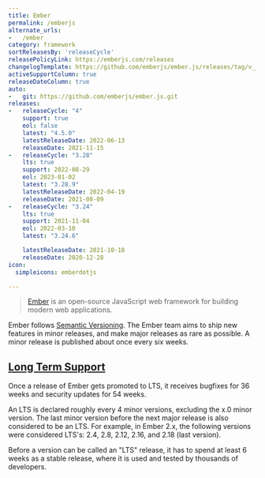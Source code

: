 ```yaml
---
title: Ember
permalink: /emberjs
alternate_urls:
-   /ember
category: framework
sortReleasesBy: 'releaseCycle'
releasePolicyLink: https://emberjs.com/releases
changelogTemplate: https://github.com/emberjs/ember.js/releases/tag/v__LATEST__
activeSupportColumn: true
releaseDateColumn: true
auto:
-   git: https://github.com/emberjs/ember.js.git
releases:
-   releaseCycle: "4"
    support: true
    eol: false
    latest: "4.5.0"
    latestReleaseDate: 2022-06-13
    releaseDate: 2021-11-15
-   releaseCycle: "3.28"
    lts: true
    support: 2022-08-29
    eol: 2023-01-02
    latest: "3.28.9"
    latestReleaseDate: 2022-04-19
    releaseDate: 2021-08-09
-   releaseCycle: "3.24"
    lts: true
    support: 2021-11-04
    eol: 2022-03-10
    latest: "3.24.6"

    latestReleaseDate: 2021-10-18
    releaseDate: 2020-12-28
icon:
  simpleicons: emberdotjs

---
```


> [Ember](https://emberjs.com) is an open-source JavaScript web framework for building modern web applications.

Ember follows [Semantic Versioning](https://semver.org/). The Ember team aims to ship new features in minor releases, and make major releases as rare as possible. A minor release is published about once every six weeks.

## [Long Term Support](https://emberjs.com/releases/lts/)

Once a release of Ember gets promoted to LTS, it receives bugfixes for 36 weeks and security updates for 54 weeks.  

An LTS is declared roughly every 4 minor versions, excluding the x.0 minor version. The last minor version before the next major release is also considered to be an LTS. For example, in Ember 2.x, the following versions were considered LTS's: 2.4, 2.8, 2.12, 2.16, and 2.18 (last version).  

Before a version can be called an "LTS" release, it has to spend at least 6 weeks as a stable release, where it is used and tested by thousands of developers.
